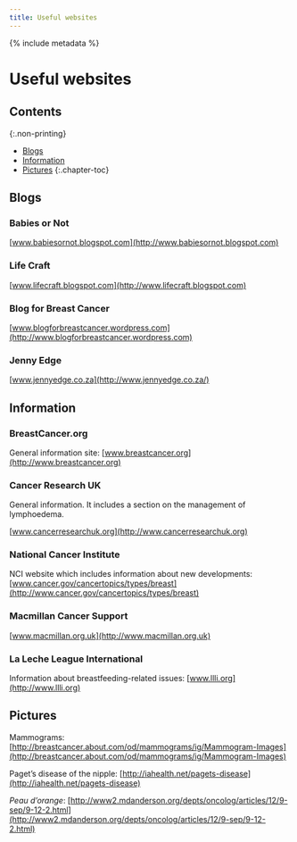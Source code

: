 ```yaml
---
title: Useful websites
---
```


{% include metadata %}

# Useful websites

## Contents
{:.non-printing}

*   [Blogs](#blogs)
*   [Information](#information)
*   [Pictures](#pictures)
{:.chapter-toc}

## Blogs

### Babies or Not

[www.babiesornot.blogspot.com](http://www.babiesornot.blogspot.com)

### Life Craft

[www.lifecraft.blogspot.com](http://www.lifecraft.blogspot.com)

### Blog for Breast Cancer

[www.blogforbreastcancer.wordpress.com](http://www.blogforbreastcancer.wordpress.com)

### Jenny Edge

[www.jennyedge.co.za](http://www.jennyedge.co.za/)

## Information

### BreastCancer.org

General information site: [www.breastcancer.org](http://www.breastcancer.org)

### Cancer Research UK

General information. It includes a section on the management of lymphoedema.

[www.cancerresearchuk.org](http://www.cancerresearchuk.org)

### National Cancer Institute

NCI website which includes information about new developments: [www.cancer.gov/cancertopics/types/breast](http://www.cancer.gov/cancertopics/types/breast)

### Macmillan Cancer Support

[www.macmillan.org.uk](http://www.macmillan.org.uk)

### La Leche League International

Information about breastfeeding-related issues: [www.llli.org](http://www.llli.org)

## Pictures

Mammograms: [http://breastcancer.about.com/od/mammograms/ig/Mammogram-Images](http://breastcancer.about.com/od/mammograms/ig/Mammogram-Images)

Paget’s disease of the nipple: [http://iahealth.net/pagets-disease](http://iahealth.net/pagets-disease)

*Peau d’orange*: [http://www2.mdanderson.org/depts/oncolog/articles/12/9-sep/9-12-2.html](http://www2.mdanderson.org/depts/oncolog/articles/12/9-sep/9-12-2.html)
